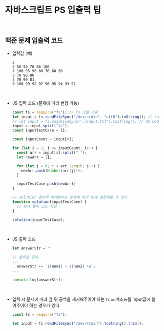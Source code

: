 # 자바스크립트 PS 입출력 팁

<br/>

## 백준 문제 입출력 코드

- 입력값 (예)

  ```
  5
  5 50 50 70 80 100
  7 100 95 90 80 70 60 50
  3 70 90 80
  3 70 90 81
  9 100 99 98 97 96 95 94 93 91
  ```

<br/>

- JS 입력 코드 (문제에 따라 변형 가능)

  ```js
  const fs = require("fs"); // fs 모듈 사용
  let input = fs.readFileSync("/dev/stdin", "utf8").toString(); // raw Buffer -> string
  // let input = fs.readFileSync("./input.txt").toString(); // VS Code에 풀 땐 txt 파일로 입력값 받음
  input = input.split("\n");
  const inputTestCase = [];

  const inputCount = input[0];

  for (let i = 1; i <= inputCount; i++) {
    const arr = input[i].split(" ");
    let newArr = [];

    for (let j = 0; j < arr.length; j++) {
      newArr.push(Number(arr[j]));
    }

    inputTestCase.push(newArr);
  }

  // solution 함수의 매개변수는 문제에 따라 맞게 설정해줄 수 있다.
  function solution(inputTestCase) {
    // 문제 풀이 코드 작성
  }

  solution(inputTestCase);
  ```

<br/>

- JS 출력 코드

  ```js
  let answerStr = ''

  // 출력값 정제
  ...
    answerStr += `${num1} + ${num2} \n`;
  ...

  console.log(answerStr);
  ```

<br/>

- 입력 시 문제에 따라 앞 뒤 공백을 제거해주어야 하는 <code>trim</code> 메소드를 input값에 붙여주어야 하는 경우가 있다.

  ```js
  const fs = require("fs");

  let input = fs.readFileSync("/dev/stdin").toString().trim();
  ```
